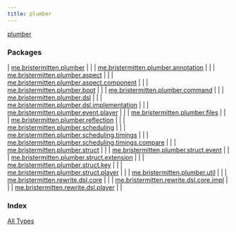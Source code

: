 ```yaml
---
title: plumber
---
```


[plumber](./index.html)

### Packages

| [me.bristermitten.plumber](me.bristermitten.plumber/index.html) |  |
| [me.bristermitten.plumber.annotation](me.bristermitten.plumber.annotation/index.html) |  |
| [me.bristermitten.plumber.aspect](me.bristermitten.plumber.aspect/index.html) |  |
| [me.bristermitten.plumber.aspect.component](me.bristermitten.plumber.aspect.component/index.html) |  |
| [me.bristermitten.plumber.boot](me.bristermitten.plumber.boot/index.html) |  |
| [me.bristermitten.plumber.command](me.bristermitten.plumber.command/index.html) |  |
| [me.bristermitten.plumber.dsl](me.bristermitten.plumber.dsl/index.html) |  |
| [me.bristermitten.plumber.dsl.implementation](me.bristermitten.plumber.dsl.implementation/index.html) |  |
| [me.bristermitten.plumber.event.player](me.bristermitten.plumber.event.player/index.html) |  |
| [me.bristermitten.plumber.files](me.bristermitten.plumber.files/index.html) |  |
| [me.bristermitten.plumber.reflection](me.bristermitten.plumber.reflection/index.html) |  |
| [me.bristermitten.plumber.scheduling](me.bristermitten.plumber.scheduling/index.html) |  |
| [me.bristermitten.plumber.scheduling.timings](me.bristermitten.plumber.scheduling.timings/index.html) |  |
| [me.bristermitten.plumber.scheduling.timings.compare](me.bristermitten.plumber.scheduling.timings.compare/index.html) |  |
| [me.bristermitten.plumber.struct](me.bristermitten.plumber.struct/index.html) |  |
| [me.bristermitten.plumber.struct.event](me.bristermitten.plumber.struct.event/index.html) |  |
| [me.bristermitten.plumber.struct.extension](me.bristermitten.plumber.struct.extension/index.html) |  |
| [me.bristermitten.plumber.struct.key](me.bristermitten.plumber.struct.key/index.html) |  |
| [me.bristermitten.plumber.struct.player](me.bristermitten.plumber.struct.player/index.html) |  |
| [me.bristermitten.plumber.util](me.bristermitten.plumber.util/index.html) |  |
| [me.bristermitten.rewrite.dsl.core](me.bristermitten.rewrite.dsl.core/index.html) |  |
| [me.bristermitten.rewrite.dsl.core.impl](me.bristermitten.rewrite.dsl.core.impl/index.html) |  |
| [me.bristermitten.rewrite.dsl.player](me.bristermitten.rewrite.dsl.player/index.html) |  |

### Index

[All Types](alltypes/index.html)